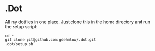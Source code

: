 .Dot
============

All my dotfiles in one place. Just clone this in the home directory and run
the setup script:

    cd ~
    git clone git@github.com:gdehmlow/.dot.git
    .dot/setup.sh`

